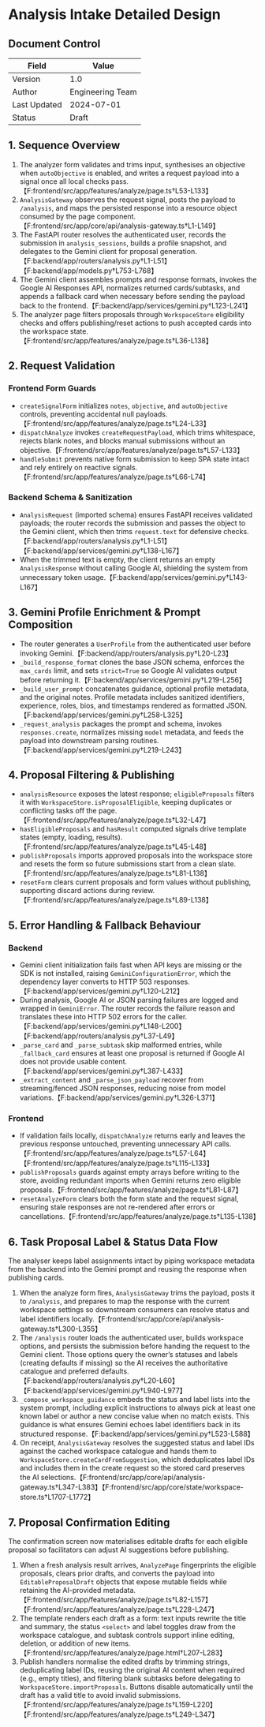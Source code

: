 # Analysis Intake Detailed Design

## Document Control

| Field | Value |
| --- | --- |
| Version | 1.0 |
| Author | Engineering Team |
| Last Updated | 2024-07-01 |
| Status | Draft |

## 1. Sequence Overview

1. The analyzer form validates and trims input, synthesises an objective when `autoObjective` is enabled, and writes a request payload into a signal once all local checks pass.【F:frontend/src/app/features/analyze/page.ts†L53-L133】
2. `AnalysisGateway` observes the request signal, posts the payload to `/analysis`, and maps the persisted response into a resource object consumed by the page component.【F:frontend/src/app/core/api/analysis-gateway.ts†L1-L149】
3. The FastAPI router resolves the authenticated user, records the submission in `analysis_sessions`, builds a profile snapshot, and delegates to the Gemini client for proposal generation.【F:backend/app/routers/analysis.py†L1-L51】【F:backend/app/models.py†L753-L768】
4. The Gemini client assembles prompts and response formats, invokes the Google AI Responses API, normalizes returned cards/subtasks, and appends a fallback card when necessary before sending the payload back to the frontend.【F:backend/app/services/gemini.py†L123-L241】
5. The analyzer page filters proposals through `WorkspaceStore` eligibility checks and offers publishing/reset actions to push accepted cards into the workspace state.【F:frontend/src/app/features/analyze/page.ts†L36-L138】

## 2. Request Validation

### Frontend Form Guards

- `createSignalForm` initializes `notes`, `objective`, and `autoObjective` controls, preventing accidental null payloads.【F:frontend/src/app/features/analyze/page.ts†L24-L33】
- `dispatchAnalyze` invokes `createRequestPayload`, which trims whitespace, rejects blank notes, and blocks manual submissions without an objective.【F:frontend/src/app/features/analyze/page.ts†L57-L133】
- `handleSubmit` prevents native form submission to keep SPA state intact and rely entirely on reactive signals.【F:frontend/src/app/features/analyze/page.ts†L66-L74】

### Backend Schema & Sanitization

- `AnalysisRequest` (imported schema) ensures FastAPI receives validated payloads; the router records the submission and passes the object to the Gemini client, which then trims `request.text` for defensive checks.【F:backend/app/routers/analysis.py†L1-L51】【F:backend/app/services/gemini.py†L138-L167】
- When the trimmed text is empty, the client returns an empty `AnalysisResponse` without calling Google AI, shielding the system from unnecessary token usage.【F:backend/app/services/gemini.py†L143-L167】

## 3. Gemini Profile Enrichment & Prompt Composition

- The router generates a `UserProfile` from the authenticated user before invoking Gemini.【F:backend/app/routers/analysis.py†L20-L23】
- `_build_response_format` clones the base JSON schema, enforces the `max_cards` limit, and sets `strict=True` so Google AI validates output before returning it.【F:backend/app/services/gemini.py†L219-L256】
- `_build_user_prompt` concatenates guidance, optional profile metadata, and the original notes. Profile metadata includes sanitized identifiers, experience, roles, bios, and timestamps rendered as formatted JSON.【F:backend/app/services/gemini.py†L258-L325】
- `_request_analysis` packages the prompt and schema, invokes `responses.create`, normalizes missing `model` metadata, and feeds the payload into downstream parsing routines.【F:backend/app/services/gemini.py†L219-L243】

## 4. Proposal Filtering & Publishing

- `analysisResource` exposes the latest response; `eligibleProposals` filters it with `WorkspaceStore.isProposalEligible`, keeping duplicates or conflicting tasks off the page.【F:frontend/src/app/features/analyze/page.ts†L32-L47】
- `hasEligibleProposals` and `hasResult` computed signals drive template states (empty, loading, results).【F:frontend/src/app/features/analyze/page.ts†L45-L48】
- `publishProposals` imports approved proposals into the workspace store and resets the form so future submissions start from a clean slate.【F:frontend/src/app/features/analyze/page.ts†L81-L138】
- `resetForm` clears current proposals and form values without publishing, supporting discard actions during review.【F:frontend/src/app/features/analyze/page.ts†L89-L138】

## 5. Error Handling & Fallback Behaviour

### Backend

- Gemini client initialization fails fast when API keys are missing or the SDK is not installed, raising `GeminiConfigurationError`, which the dependency layer converts to HTTP 503 responses.【F:backend/app/services/gemini.py†L120-L212】
- During analysis, Google AI or JSON parsing failures are logged and wrapped in `GeminiError`. The router records the failure reason and translates these into HTTP 502 errors for the caller.【F:backend/app/services/gemini.py†L148-L200】【F:backend/app/routers/analysis.py†L37-L49】
- `_parse_card` and `_parse_subtask` skip malformed entries, while `_fallback_card` ensures at least one proposal is returned if Google AI does not provide usable content.【F:backend/app/services/gemini.py†L387-L433】
- `_extract_content` and `_parse_json_payload` recover from streaming/fenced JSON responses, reducing noise from model variations.【F:backend/app/services/gemini.py†L326-L371】

### Frontend

- If validation fails locally, `dispatchAnalyze` returns early and leaves the previous response untouched, preventing unnecessary API calls.【F:frontend/src/app/features/analyze/page.ts†L57-L64】【F:frontend/src/app/features/analyze/page.ts†L115-L133】
- `publishProposals` guards against empty arrays before writing to the store, avoiding redundant imports when Gemini returns zero eligible proposals.【F:frontend/src/app/features/analyze/page.ts†L81-L87】
- `resetAnalyzeForm` clears both the form state and the request signal, ensuring stale responses are not re-rendered after errors or cancellations.【F:frontend/src/app/features/analyze/page.ts†L135-L138】

## 6. Task Proposal Label & Status Data Flow

The analyser keeps label assignments intact by piping workspace metadata from the backend into the Gemini prompt and reusing the response when publishing cards.

1. When the analyze form fires, `AnalysisGateway` trims the payload, posts it to `/analysis`, and prepares to map the response with the current workspace settings so downstream consumers can resolve status and label identifiers locally.【F:frontend/src/app/core/api/analysis-gateway.ts†L300-L355】
2. The `/analysis` router loads the authenticated user, builds workspace options, and persists the submission before handing the request to the Gemini client. Those options query the owner’s statuses and labels (creating defaults if missing) so the AI receives the authoritative catalogue and preferred defaults.【F:backend/app/routers/analysis.py†L20-L60】【F:backend/app/services/gemini.py†L940-L977】
3. `_compose_workspace_guidance` embeds the status and label lists into the system prompt, including explicit instructions to always pick at least one known label or author a new concise value when no match exists. This guidance is what ensures Gemini echoes label identifiers back in its structured response.【F:backend/app/services/gemini.py†L523-L588】
4. On receipt, `AnalysisGateway` resolves the suggested status and label IDs against the cached workspace catalogue and hands them to `WorkspaceStore.createCardFromSuggestion`, which deduplicates label IDs and includes them in the create request so the stored card preserves the AI selections.【F:frontend/src/app/core/api/analysis-gateway.ts†L347-L383】【F:frontend/src/app/core/state/workspace-store.ts†L1707-L1772】

## 7. Proposal Confirmation Editing

The confirmation screen now materialises editable drafts for each eligible proposal so facilitators can adjust AI suggestions before publishing.

1. When a fresh analysis result arrives, `AnalyzePage` fingerprints the eligible proposals, clears prior drafts, and converts the payload into `EditableProposalDraft` objects that expose mutable fields while retaining the AI-provided metadata.【F:frontend/src/app/features/analyze/page.ts†L82-L157】【F:frontend/src/app/features/analyze/page.ts†L228-L247】
2. The template renders each draft as a form: text inputs rewrite the title and summary, the status `<select>` and label toggles draw from the workspace catalogue, and subtask controls support inline editing, deletion, or addition of new items.【F:frontend/src/app/features/analyze/page.html†L207-L283】
3. Publish handlers normalise the edited drafts by trimming strings, deduplicating label IDs, reusing the original AI content when required (e.g., empty titles), and filtering blank subtasks before delegating to `WorkspaceStore.importProposals`. Buttons disable automatically until the draft has a valid title to avoid invalid submissions.【F:frontend/src/app/features/analyze/page.ts†L159-L220】【F:frontend/src/app/features/analyze/page.ts†L249-L347】
